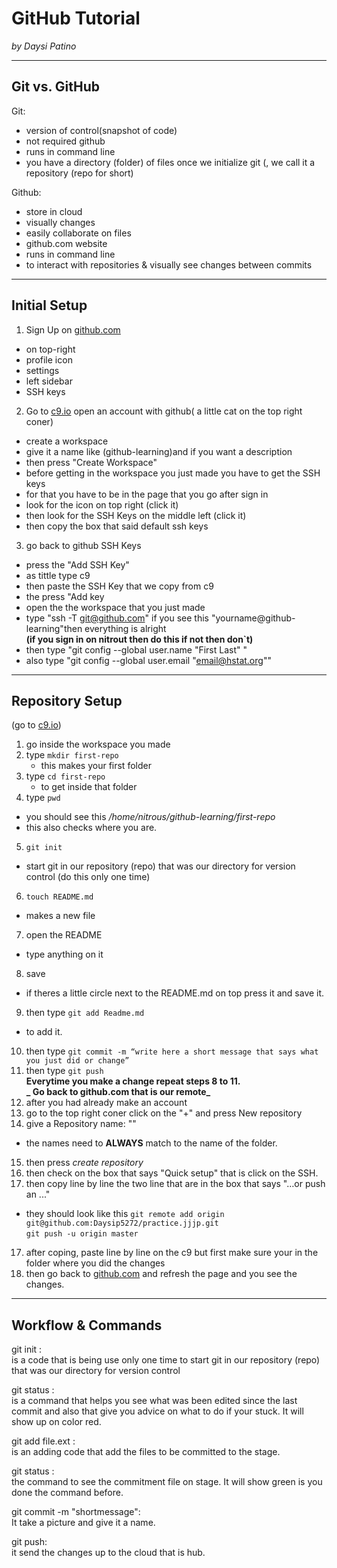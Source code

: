# GitHub Tutorial

_by Daysi Patino_

---
## Git vs. GitHub  
Git: 
 * version of control(snapshot of code)     
 * not required github       
 * runs in command line   
 * you have a directory (folder) of files once we initialize git (, we call it a repository (repo for short)     

Github:  
 * store in cloud        
 * visually changes  
 * easily collaborate on files   
 * github.com website   
 * runs in command line     
 * to interact with repositories & visually  see changes between commits  


---
## Initial Setup 

1. Sign Up on [github.com](github.com)
 * on top-right 
 * profile icon 
 * settings
 * left sidebar 
 * SSH keys
2. Go to [c9.io](c9.io) open an account with github( a little cat on the top right coner)
 * create a workspace 
 * give it a name like (github-learning)and if you want a description
 * then press "Create Workspace"
 * before getting in the workspace you just made you have to get the SSH keys 
 * for that you have to be in the page that you go after sign in
 * look for the icon on top right (click it)
 * then look for the SSH Keys on the middle left (click it)
 * then copy the box that said default ssh keys
3. go back to github SSH Keys 
 * press the "Add SSH Key"
 * as tittle type c9
 * then paste the SSH Key that we copy from c9
 * the press "Add key
 * open the the workspace that you just made 
 * type "ssh -T git@github.com" if you see this "yourname@github-learning"then everything is alright   
     **(if you sign in on nitrout then do this if not then don`t)**
 * then type "git config --global user.name "First Last" "
 * also type "git config --global user.email "email@hstat.org""

---
## Repository Setup
(go to [c9.io](c9.io))
1. go inside the workspace you made
2. type `mkdir first-repo`
   * this makes your first folder
3. type `cd first-repo` 
   * to get inside that folder
4. type `pwd`   
  * you should see this _/home/nitrous/github-learning/first-repo_
  * this also checks where you are.
5. `git init`
  * start git in our repository (repo) that was our directory for version control (do this only one time)
6. `touch README.md`
  * makes a new file 
7. open the README 
  * type anything on it
8. save 
 * if theres a little circle next to the README.md on top press it and save it.
9. then type `git add Readme.md` 
  * to add it.
10.  then type `git commit -m “write here a short message that says what you just did or change”`
11.  then type `git push`    
  **Everytime you make a change repeat steps 8 to 11.**  
  **_ Go back to github.com that is our remote_**
12. after you had already make an account
13. go to the top right coner click on the "+" and press New repository
14. give a  Repository name: ""
  * the names need to **ALWAYS** match to the name of the folder.
15. then press _create repository_
16. then check on the box that says "Quick setup" that is click on the SSH.    
17. then copy line by line the two line that are in the box that says "…or push an ..." 
  * they should look like this `git remote add origin git@github.com:Daysip5272/practice.jjjp.git`   
`git push -u origin master`
17. after coping, paste line by line on the c9 but first make sure your in the folder where you did the changes
18. then go back to [github.com](github.com) and refresh the page and you see the changes.

---
## Workflow & Commands

git init :  
is a code that is being use only one time to start git in our repository (repo) that was our directory for version control


git status :    
is a command that helps you see what was been edited since the last commit and also that give you advice on what to do if your stuck. It will show up on color red.
 

git add file.ext :   
is an adding code that add the files to be committed to the stage.


git status :  
the command to see the commitment file on stage. It will show green is you done the command before. 



git commit -m "shortmessage":  
It take a picture and give it a name. 

git push:  
it send the changes up to the cloud that is hub.
